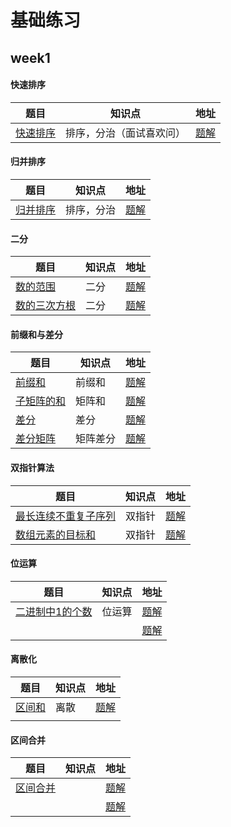 # 基础练习

## week1

#### 快速排序

| 题目                                                    | 知识点                   | 地址                          |
| ------------------------------------------------------- | ------------------------ | ----------------------------- |
| [快速排序](https://www.acwing.com/problem/content/787/) | 排序，分治（面试喜欢问） | [题解](/week1/QuickSort.java) |
#### 归并排序

| 题目                                                    | 知识点     | 地址                          |
| ------------------------------------------------------- | ---------- | ----------------------------- |
| [归并排序](https://www.acwing.com/problem/content/789/) | 排序，分治 | [题解](/week1/MergeSort.java) |

#### 二分

| 题目                                                        | 知识点 | 地址                            |
| ----------------------------------------------------------- | ------ | ------------------------------- |
| [数的范围](https://www.acwing.com/problem/content/791/)     | 二分   | [题解](/week1/NumberRange.java) |
| [数的三次方根](https://www.acwing.com/problem/content/792/) | 二分   | [题解](/week1/NumCube.java)     |

#### 前缀和与差分

| 题目                                                         | 知识点   | 地址                                |
| ------------------------------------------------------------ | -------- | ----------------------------------- |
| [前缀和](https://www.acwing.com/problem/content/description/797/) | 前缀和   | [题解](/week1/PrefixSum.java)       |
| [子矩阵的和](https://www.acwing.com/problem/content/798/)    | 矩阵和   | [题解](/week1/MatrixSum.java)       |
| [差分](https://www.acwing.com/problem/content/799/)          | 差分     | [题解](/week1/Difference.java)      |
| [差分矩阵](https://www.acwing.com/problem/content/800/)      | 矩阵差分 | [题解](/week1/MatrixDifferent.java) |

#### 双指针算法

| 题目                                                         | 知识点 | 地址                                    |
| ------------------------------------------------------------ | ------ | --------------------------------------- |
| [最长连续不重复子序列](https://www.acwing.com/problem/content/801/) | 双指针 | [题解](/week1/LongestNotRepeatStr.java) |
| [数组元素的目标和](https://www.acwing.com/problem/content/802/) | 双指针 | [题解](/week1/ArrayTargetSum.java)      |



#### 位运算

| 题目                                                         | 知识点 | 地址                               |
| ------------------------------------------------------------ | ------ | ---------------------------------- |
| [二进制中1的个数](https://www.acwing.com/problem/content/803/) | 位运算 | [题解](/week1/NumberOneCount.java) |
|                                                              |        | [题解](/week1/.java)               |



#### 离散化

| 题目                                                  | 知识点 | 地址                         |
| ----------------------------------------------------- | ------ | ---------------------------- |
| [区间和](https://www.acwing.com/problem/content/804/) | 离散   | [题解](/week1/RangeSum.java) |
|                                                       |        |                              |



#### 区间合并

| 题目                                                    | 知识点 | 地址                           |
| ------------------------------------------------------- | ------ | ------------------------------ |
| [区间合并](https://www.acwing.com/problem/content/805/) |        | [题解](/week1/RangeMerge.java) |
|                                                         |        | [题解](/week1/.java)           |


